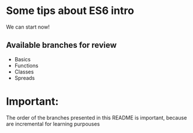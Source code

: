 # Some tips about ES6 intro
We can start now!

## Available branches for review
* Basics 
* Functions
* Classes
* Spreads

# Important:
The order of the branches presented in this README is important, because are incremental for learning purpouses